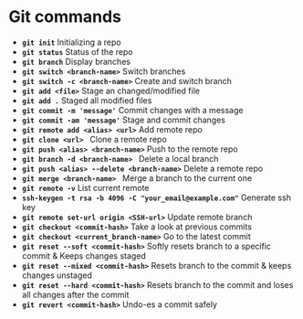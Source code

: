 # Git commands

- **`git init`** Initializing a repo
- **`git status`** Status of the repo
- **`git branch`** Display branches
- **`git switch <branch-name>`** Switch branches
- **`git switch -c <branch-name>`** Create and switch branch
- **`git add <file>`** Stage an changed/modified file
- **`git add .`**  Staged all modified files
- **`git commit -m 'message'`**  Commit changes with a message
- **`git commit -am 'message'`**  Stage and commit changes
- **`git remote add <alias> <url>`** Add remote repo
- **`git clone <url> `** Clone a remote repo
- **`git push <alias> <branch-name>`**  Push to the remote repo
- **`git branch -d <branch-name> `** Delete a local branch
- **`git push <alias> --delete <branch-name>`**  Delete a remote repo
- **`git merge <branch-name> `** Merge a branch to the current one
- **`git remote -v`**  List current remote
- **`ssh-keygen -t rsa -b 4096 -C "your_email@example.com"`**  Generate ssh key
- **`git remote set-url origin <SSH-url>`**  Update remote branch
- **`git checkout <commit-hash>`** Take a look at previous commits
- **`git checkout <current_branch-name>`**  Go to the latest commit
- **`git reset --soft <commit-hash>`** Softly resets branch to a specific commit & Keeps changes staged
- **`git reset --mixed <commit-hash>`**  Resets branch to the commit & keeps changes unstaged
- **`git reset --hard <commit-hash>`**  Resets branch to the commit and loses all changes after the commit
- **`git revert <commit-hash>`**  Undo-es a commit safely
